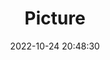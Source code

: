 ---
weight: 1
images:
- /images/edited/156.jpeg
title: Picture
date: 2022-10-24 20:48:30
tags: [luminarneo,work,ilce7m3,person,people]
---